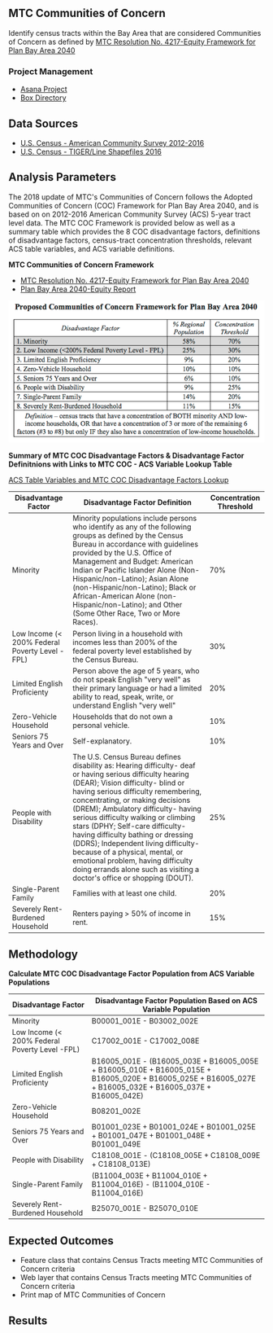 ## MTC Communities of Concern 

Identify census tracts within the Bay Area that are considered Communities of Concern as defined by [MTC Resolution No. 4217-Equity Framework for Plan Bay Area 2040](https://mtc.legistar.com/LegislationDetail.aspx?ID=2555452&GUID=575A6D3F-B8B8-44CF-9F2D-ABEF8B3C9F06&Options=ID|Text|&Search=%22communities+of+concern%22)

### Project Management 

- [Asana Project](https://app.asana.com/0/229355710745434/526057462891473)
- [Box Directory](https://mtcdrive.box.com/s/nszb0i88eheraaa0303nithjl7ej496y)

## Data Sources

- [U.S. Census - American Community Survey 2012-2016](https://www.census.gov/programs-surveys/acs/)
- [U.S. Census - TIGER/Line Shapefiles 2016](https://www.census.gov/geo/maps-data/data/tiger-line.html)

## Analysis Parameters

The 2018 update of MTC's Communities of Concern follows the Adopted Communities of Concern (COC) Framework for Plan Bay Area 2040, and is based on on 2012-2016 American Community Survey (ACS) 5-year tract level data. The MTC COC Framework is provided below as well as a summary table which provides the 8 COC disadvantage factors, definitions of disadvantage factors, census-tract concentration thresholds, relevant ACS table variables, and ACS variable definitions. 

**MTC Communities of Concern Framework**

- [MTC Resolution No. 4217-Equity Framework for Plan Bay Area 2040](https://mtc.legistar.com/LegislationDetail.aspx?ID=2555452&GUID=575A6D3F-B8B8-44CF-9F2D-ABEF8B3C9F06&Options=ID|Text|&Search=%22communities+of+concern%22)
- [Plan Bay Area 2040-Equity Report](http://2040.planbayarea.org/sites/default/files/2017-07/Equity_Report_PBA%202040%20_7-2017.pdf)

![COC Framework](README_Images/COC_Framework_PBA2040.png)

**Summary of MTC COC Disadvantage Factors & Disadvantage Factor Definitnions with Links to MTC COC - ACS Variable Lookup Table**

[ACS Table Variables and MTC COC Disadvantage Factors Lookup](Data/ACS_Table_Variables_COC_Factors.csv)

| Disadvantage Factor                            | Disadvantage Factor Definition                                                                                                                                                                                                                                                                                                                                                                                                                                                                                                                                           | Concentration Threshold |
|------------------------------------------------|--------------------------------------------------------------------------------------------------------------------------------------------------------------------------------------------------------------------------------------------------------------------------------------------------------------------------------------------------------------------------------------------------------------------------------------------------------------------------------------------------------------------------------------------------------------------------|-------------------------|
| Minority                                       | Minority populations include persons who identify as any of the following groups as defined by the Census Bureau in accordance with guidelines provided by the U.S. Office of Management and Budget: American Indian or Pacific Islander Alone (Non-Hispanic/non-Latino); Asian Alone (non-Hispanic/non-Latino); Black or African-American Alone (non-Hispanic/non-Latino); and Other (Some Other Race, Two or More Races).                                                                                                                                              | 70%                     |
| Low Income (< 200% Federal Poverty Level -FPL) | Person living in a household with incomes less than 200% of the federal poverty level established by the Census Bureau.                                                                                                                                                                                                                                                                                                                                                                                                                                                  | 30%                     |
| Limited English Proficienty                    | Person above the age of 5 years, who do not speak English "very well" as their primary language or had a limited ability to read, speak, write, or understand English "very well"                                                                                                                                                                                                                                                                                                                                                                                        | 20%                     |
| Zero-Vehicle Household                         | Households that do not own a personal vehicle.                                                                                                                                                                                                                                                                                                                                                                                                                                                                                                                           | 10%                     |
| Seniors 75 Years and Over                      | Self-explanatory.                                                                                                                                                                                                                                                                                                                                                                                                                                                                                                                                                        | 10%                     |
| People with Disability                         | The U.S. Census Bureau defines disability as: Hearing difficulty- deaf or having serious difficulty hearing (DEAR); Vision difficulty- blind or having serious difficulty remembering, concentrating, or making decisions (DREM); Ambulatory difficulty- having serious difficulty walking or climbing stars (DPHY; Self-care difficulty- having difficulty bathing or dressing (DDRS); Independent living difficulty- because of a physical, mental, or emotional problem, having difficulty doing errands alone such as visiting a doctor's office or shopping (DOUT). | 25%                     |
| Single-Parent Family                           | Families with at least one child.                                                                                                                                                                                                                                                                                                                                                                                                                                                                                                                                        | 20%                     |
| Severely Rent-Burdened Household               | Renters paying > 50% of income in rent.                                                                                                                                                                                                                                                                                                                                                                                                                                                                                                                                  | 15%                     |

## Methodology

**Calculate MTC COC Disadvantage Factor Population from ACS Variable Populations**

| Disadvantage Factor                            | Disadvantage Factor Population Based on ACS Variable Population                                                                                            |
|------------------------------------------------|------------------------------------------------------------------------------------------------------------------------------------------------------------|
| Minority                                       | B00001_001E - B03002_002E                                                                                                                                  |
| Low Income (< 200% Federal Poverty Level -FPL) | C17002_001E - C17002_008E                                                                                                                                  |
| Limited English Proficienty                    | B16005_001E - (B16005_003E + B16005_005E + B16005_010E + B16005_015E + B16005_020E + B16005_025E + B16005_027E +  B16005_032E + B16005_037E + B16005_042E) |
| Zero-Vehicle Household                         | B08201_002E                                                                                                                                                |
| Seniors 75 Years and Over                      | B01001_023E + B01001_024E + B01001_025E + B01001_047E + B01001_048E + B01001_049E                                                                          |
| People with Disability                         | C18108_001E - (C18108_005E + C18108_009E + C18108_013E)                                                                                                    |
| Single-Parent Family                           | (B11004_003E + B11004_010E + B11004_016E) - (B11004_010E - B11004_016E)                                                                                    |
| Severely Rent-Burdened Household               | B25070_001E - B25070_010E                                                                                                                                  |


## Expected Outcomes

- Feature class that contains Census Tracts meeting MTC Communities of Concern criteria 
- Web layer that contains Census Tracts meeting MTC Communities of Concern criteria 
- Print map of MTC Communities of Concern

## Results

